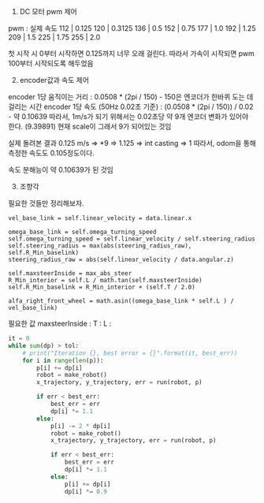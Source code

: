 1. DC 모터 pwm 제어

pwm : 실제 속도
112 | 0.125
120 | 0.3125
136 | 0.5
152 | 0.75
177 | 1.0
192 | 1.25
209 | 1.5
225 | 1.75
255 | 2.0

첫 시작 시 0부터 시작하면 0.125까지 너무 오래 걸린다.
따라서 가속이 시작되면 pwm 100부터 시작되도록 해두었음

2. encoder값과 속도 제어

encoder 1당 움직이는 거리 : 0.0508 * (2pi / 150) - 150은 엔코더가 한바퀴 도는 데 걸리는 시간
encoder 1당 속도 (50Hz 0.02초 기준) :  (0.0508 * (2pi / 150)) / 0.02 - 약 0.10639
따라서, 1m/s가 되기 위해서는 0.02초당 약 9개 엔코더 변화가 있어야 한다. (9.39891)
현재 scale이 그래서 9가 되어있는 것임

실제 돌려본 결과
0.125 m/s => *9 => 1.125 => int casting => 1 따라서, odom을 통해 측정한 속도도 0.105정도이다.

속도 분해능이 약 0.10639가 된 것임

3. 조향각

필요한 것들만 정리해보자.

```
vel_base_link = self.linear_velocity = data.linear.x

omega_base_link = self.omega_turning_speed
self.omega_turning_speed = self.linear_velocity / self.steering_radius
self.steering_radius = max(abs(steering_radius_raw), self.R_Min_baselink)
steering_radius_raw = abs(self.linear_velocity / data.angular.z)

self.maxsteerInside = max_abs_steer
R_Min_interior = self.L / math.tan(self.maxsteerInside)
self.R_Min_baselink = R_Min_interior + (self.T / 2.0)

alfa_right_front_wheel = math.asin((omega_base_link * self.L ) / vel_base_link)
```

필요한 값
maxsteerInside : 
T : 
L : 

```python
it = 0
while sum(dp) > tol:
    # print("Iteration {}, best error = {}".format(it, best_err))
    for i in range(len(p)):
        p[i] += dp[i]
        robot = make_robot()
        x_trajectory, y_trajectory, err = run(robot, p)

        if err < best_err:
            best_err = err
            dp[i] *= 1.1
        else:
            p[i] -= 2 * dp[i]
            robot = make_robot()
            x_trajectory, y_trajectory, err = run(robot, p)

            if err < best_err:
                best_err = err
                dp[i] *= 1.1
            else:
                p[i] += dp[i]
                dp[i] *= 0.9
```
